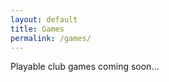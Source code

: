 ```yaml
---
layout: default
title: Games
permalink: /games/
---
```



<div class="row">

<div class="col-sm-8 blog-main">

  <div class="blog-post">
    <p>Playable club games coming soon...</p>
  </div><!-- /.blog-post -->


</div><!-- /.blog-main -->

</div><!-- /.row -->
